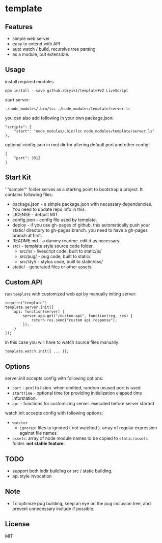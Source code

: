 # template 

## Features

 * simple web server
 * easy to extend with API
 * auto watch / build, recursive tree parsing
 * as a module, but extensible.


## Usage

install required modules

    npm install --save github:zbryikt/template#v2 LiveScript


start server:

    ./node_modules/.bin/lsc ./node_modules/template/server.ls


you can also add following in your own package.json:

    "scripts": {
        "start": "node_modules/.bin/lsc node_modules/template/server.ls"
    },


optional config.json in root dir for altering default port and other config:

    {
        "port": 3012
    }


## Start Kit

'''sample''' folder serves as a starting point to bootstrap a project. It contains following files:
 * package.json - a simple package.json with necessary dependencies. You need to update repo info in this.
 * LICENSE - default MIT.
 * config.json - config file used by template.
 * deploy - if you use gh-pages of github, this automatically push your static/ directory to gh-pages branch.
   you need to have a gh-pages branch at first.
 * README.md - a dummy readme. edit it as necessary.
 * src/ - template style source code folder.
   * src/ls/ - livescript code, built to static/js/
   * src/pug/ - pug code, built to static/
   * src/styl/ - stylus code, built to static/css/
 * static/ - generated files or other assets.


## Custom API

run `template` with customized web api by manually initing server:

    require("template")
    template.server.init({
        api: function(server) {
            server.app.get("/custom-api", function(req, res) {
                return res.send("custom api response");
            });
        }
    });

in this case you will have to watch source files manually:

    template.watch.init({ ... });


## Options

server.init accepts config with following options:

 - `port` - port to listen. when omitted, random unused port is used.
 - `startTime` - optional time for providing initialization elapsed time information.
 - `api` - functions for customizing server. executed before server started


watch.init accepts config with following options:

 - `watcher`
   - `ignores`: files to ignored ( not watched ). array of regular expression against file names.
 - `assets`: array of node module names to be copied to `static/assets` folder. **not stable feature.**


## TODO

 * support both indir building or src / static building.
 * api style invocation


## Note

 * To optimize pug building, keep an eye on the pug inclusion tree, and prevent unnecessary include if possible.

## License

MIT
